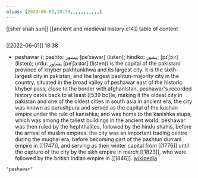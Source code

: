 ```yaml
---
alias: [2022-06-01,18:38,,,,,,,,,,,]
---
```

[[sher shah suri]] [[ancient and medieval history c14]]
table of content
```toc
```

[[2022-06-01]] 18:38
- peshawar (; pashto: پېښور [peˈxəwər] (listen); hindko: پشور; [pɪˈʃɔːɾ] (listen); urdu: پشاور [peˈʃaːʋər] (listen)) is the capital of the pakistani province of khyber pakhtunkhwa and its largest city. it is the sixth-largest city in pakistan, and the largest pashtun-majority city in the country. situated in the broad valley of peshawar east of the historic khyber pass, close to the border with afghanistan, peshawar's recorded history dates back to at least [[539 bc]]e, making it the oldest city in pakistan and one of the oldest cities in south asia.in ancient era, the city was known as purushpura and served as the capital of the kushan empire under the rule of kanishka; and was home to the kanishka stupa, which was among the tallest buildings in the ancient world. peshawar was then ruled by the hephthalites, followed by the hindu shahis, before the arrival of muslim empires. the city was an important trading centre during the mughal era, before becoming part of the pashtun durrani empire in [[1747]], and serving as their winter capital from [[1776]] until the capture of the city by the sikh empire in march [[1823]], who were followed by the british indian empire in [[1846]].
[wikipedia](https://en.wikipedia.org/wiki/peshawar)
```query
"peshawar"
```